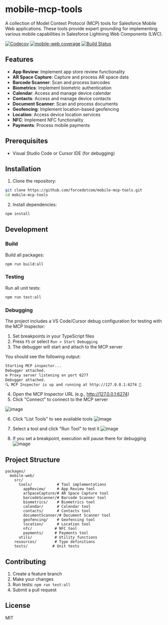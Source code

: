 # mobile-mcp-tools

A collection of Model Context Protocol (MCP) tools for Salesforce Mobile Web applications. These tools provide expert grounding for implementing various mobile capabilities in Salesforce Lightning Web Components (LWC).

[![Codecov](https://codecov.io/gh/forcedotcom/mobile-mcp-tools/graph/badge.svg?flag=monorepo)](https://codecov.io/gh/forcedotcom/mobile-mcp-tools?flag=monorepo)
[![mobile-web coverage](https://codecov.io/gh/forcedotcom/mobile-mcp-tools/graph/badge.svg?flag=mobile-web)](https://codecov.io/gh/forcedotcom/mobile-mcp-tools?flag=mobile-web)
[![Build Status](https://github.com/forcedotcom/mobile-mcp-tools/workflows/run-tests/badge.svg)](https://github.com/forcedotcom/mobile-mcp-tools/actions)

## Features

- **App Review**: Implement app store review functionality
- **AR Space Capture**: Capture and process AR space data
- **Barcode Scanner**: Scan and process barcodes
- **Biometrics**: Implement biometric authentication
- **Calendar**: Access and manage device calendar
- **Contacts**: Access and manage device contacts
- **Document Scanner**: Scan and process documents
- **Geofencing**: Implement location-based geofencing
- **Location**: Access device location services
- **NFC**: Implement NFC functionality
- **Payments**: Process mobile payments

## Prerequisites

- Visual Studio Code or Cursor IDE (for debugging)

## Installation

1. Clone the repository:

```bash
git clone https://github.com/forcedotcom/mobile-mcp-tools.git
cd mobile-mcp-tools
```

2. Install dependencies:

```bash
npm install
```

## Development

### Build

Build all packages:

```bash
npm run build:all
```

### Testing

Run all unit tests:

```bash
npm run test:all
```

### Debugging

The project includes a VS Code/Cursor debug configuration for testing with the MCP Inspector:

1. Set breakpoints in your TypeScript files
2. Press `F5` or select `Run > Start Debugging`
3. The debugger will start and attach to the MCP server

You should see the following output:

```bash
Starting MCP inspector...
Debugger attached.
⚙️ Proxy server listening on port 6277
Debugger attached.
🔍 MCP Inspector is up and running at http://127.0.0.1:6274 🚀
```

4. Open the MCP Inspector URL (e.g., http://127.0.0.1:6274)
5. Click "Connect" to connect to the MCP server

![image](https://github.com/user-attachments/assets/7886de99-3a9c-46a3-9749-1c2334c17ff2)

6. Click "List Tools" to see available tools
   ![image](https://github.com/user-attachments/assets/dc38c37c-04ed-41e5-8af8-69978694841f)

7. Select a tool and click "Run Tool" to test it
   ![image](https://github.com/user-attachments/assets/0a128ee3-74f3-44d0-ad27-6cf8bf3825dd)

8. If you set a breakpoint, execution will pause there for debugging
   ![image](https://github.com/user-attachments/assets/e77d36da-6f5f-4edf-bb47-e2aecc4e53d6)

## Project Structure

```
packages/
  mobile-web/
    src/
      tools/           # Tool implementations
        appReview/     # App Review tool
        arSpaceCapture/# AR Space Capture tool
        barcodeScanner/# Barcode Scanner tool
        biometrics/    # Biometrics tool
        calendar/      # Calendar tool
        contacts/      # Contacts tool
        documentScanner/# Document Scanner tool
        geofencing/    # Geofencing tool
        location/      # Location tool
        nfc/          # NFC tool
        payments/     # Payments tool
      utils/          # Utility functions
    resources/        # Type definitions
    tests/           # Unit tests
```

## Contributing

1. Create a feature branch
2. Make your changes
3. Run tests: `npm run test:all`
4. Submit a pull request

## License

MIT
